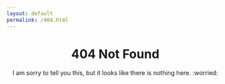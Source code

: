```yaml
---
layout: default
permalink: /404.html
---
```

# <center>404 Not Found</center>

<center>I am sorry to tell you this, but it looks like there is nothing here. :worried:</center>
